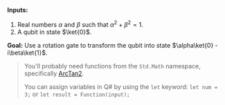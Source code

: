 **Inputs:**

1. Real numbers $\alpha$ and $\beta$ such that $\alpha^2 + \beta^2 = 1$.
2. A qubit in state $\ket{0}$.

**Goal:** Use a rotation gate to transform the qubit into state $\alpha\ket{0} -i\beta\ket{1}$.

> You'll probably need functions from the `Std.Math` namespace, specifically <a href="https://learn.microsoft.com/qsharp/api/qsharp-lang/microsoft.quantum.math/arctan2" target="_blank">ArcTan2</a>.
>
> You can assign variables in Q# by using the `let` keyword: `let num = 3;` or `let result = Function(input);`
